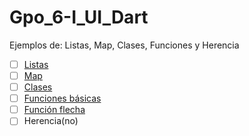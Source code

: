 # Gpo_6-I_UI_Dart
Ejemplos de: Listas, Map, Clases, Funciones y Herencia 
- [ ] [Listas](https://dartpad.dartlang.org/68e346b307a96e463021149c9ce8dc28)
- [ ] [Map](https://dartpad.dartlang.org/40fdd4df94fe331e181a784572dcdb43#file-map-dart)
- [ ] [Clases](https://dartpad.dartlang.org/479233477fd4bd8c323b146c59e5f936)
- [ ] [Funciones básicas](https://dartpad.dartlang.org/77a710df84fdf00088eedc60aab6a2b2)
- [ ] [Función flecha](https://dartpad.dartlang.org/4fde92458753f124b4859426bc1392cf)
- [ ] Herencia(no)
